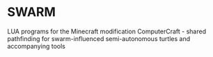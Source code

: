 SWARM
=====

LUA programs for the Minecraft modification ComputerCraft - shared pathfinding for swarm-influenced semi-autonomous turtles and accompanying tools
